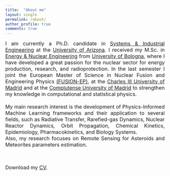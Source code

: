 ```yaml
---
title:  "About me"
layout: single
permalink: /about/
author_profile: true
comments: true
---
```


<font size="3">
<div style="text-align: justify;"> I am currently a Ph.D. candidate in <a href="https://sie.engineering.arizona.edu/">Systems &amp; Industrial Engineering</a> at the <a href="https://www.arizona.edu/">University of Arizona</a>. I received my M.Sc. in <a href="https://corsi.unibo.it/2cycle/EnergyEngineering">Energy &amp; Nuclear Engineering</a> from <a href="https://www.unibo.it/en/">University of Bologna</a>, where I have developed a great passion for the nuclear sector for energy production, research, and radioprotection. In the last semester I joint the European Master of Science in Nuclear Fusion and Engineering Physics <a href="https://www.em-master-fusion.org/">(FUSION-EP)</a>, at the <a href="https://www.uc3m.es/home">Charles III University of Madrid</a> and at the <a href="https://www.ucm.es/english">Complutense University of Madrid</a> to strengthen my knowledge in computational and statistical physics.<br><br>My main research interest is the development of Physics-Informed Machine Learning frameworks and their application to several fields, such as Radiative Transfer, Rarefied-gas Dynamics, Nuclear Reactor Dynamics, Orbit Propagation, Chemical Kinetics, Epidemiology, Pharmacokinetics, and Biology Systems.<br>Also, my research focuses on Remote Sensing for Asteroids and Meteorites parameters estimation.</div>
<p><br></p>
<i class="fas fa-download  pr-1 fa-fw"></i> Download my <a href="https://github.com/mariodeflorio/mariodeflorio.github.io/raw/master/_files/CV_DeFlorio.pdf">CV</a>.
</font>
